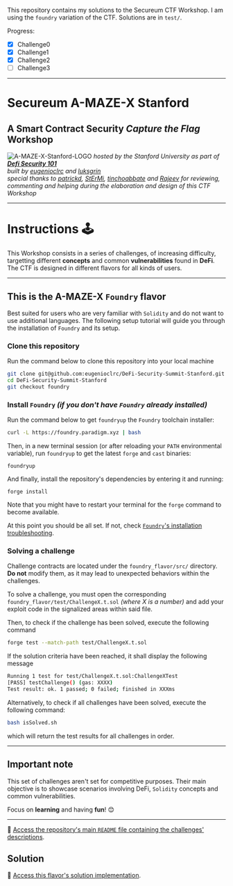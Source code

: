 This repository contains my solutions to the Secureum CTF Workshop. I am using the `foundry` variation of the CTF. Solutions are in `test/`.

Progress:

- [x] Challenge0
- [x] Challenge1
- [x] Challenge2
- [ ] Challenge3

---  
# **Secureum A-MAZE-X Stanford**
## **A Smart Contract Security *Capture the Flag* Workshop**

![A-MAZE-X-Stanford-LOGO](https://github.com/eugenioclrc/DeFi-Security-Summit-Stanford/blob/master/img/A-MAZE-X-Stanford.png)
*hosted by the Stanford University as part of **[Defi Security 101](https://defisecuritysummit.org/defi-security-101/)***\
*built by [eugenioclrc](https://github.com/eugenioclrc) and [luksgrin](https://github.com/luksgrin)*\
*special thanks to [patrickd](https://github.com/patrickd-), [StErMi](https://github.com/StErMi), [tinchoabbate](https://github.com/tinchoabbate) and [Rajeev](https://twitter.com/0xrajeev) for reviewing, commenting and helping during the elaboration and design of this CTF Workshop*

-----------------------------

# **Instructions** 🕹️

This Workshop consists in a series of challenges, of increasing difficulty, targetting different **concepts** and common **vulnerabilities** found in **DeFi**. The CTF is designed in different flavors for all kinds of users.

-----------------------------

## **This is the A-MAZE-X `Foundry` flavor**

Best suited for users who are very familiar with `Solidity` and do not want to use additional languages.
The following setup tutorial will guide you through the installation of `Foundry` and its setup.

### **Clone this repository**

Run the command below to clone this repository into your local machine

``` bash
git clone git@github.com:eugenioclrc/DeFi-Security-Summit-Stanford.git
cd DeFi-Security-Summit-Stanford
git checkout foundry
```

### **Install `Foundry`** *(if you don't have `Foundry` already installed)*

Run the command below to get `foundryup` the `Foundry` toolchain installer:

``` bash
curl -L https://foundry.paradigm.xyz | bash
```

Then, in a new terminal session (or after reloading your `PATH` environmental variable), run `foundryup` to get the latest `forge` and `cast` binaries:

``` console
foundryup
```

And finally, install the repository's dependencies by entering it and running:

``` console
forge install
```

Note that you might have to restart your terminal for the `forge` command to become available.

At this point you should be all set. If not, check [`Foundry`'s installation troubleshooting](https://github.com/foundry-rs/foundry#troubleshooting-installation).

### **Solving a challenge**

Challenge contracts are located under the `foundry_flavor/src/` directory. **Do not** modify them, as it may lead to unexpected behaviors within the challenges.

To solve a challenge, you must open the corresponding `foundry_flavor/test/ChallengeX.t.sol` *(where X is a number)* and add your exploit code in the signalized areas within said file.

Then, to check if the challenge has been solved, execute the following command

``` bash
forge test --match-path test/ChallengeX.t.sol
```

If the solution criteria have been reached, it shall display the following message

``` bash
Running 1 test for test/ChallengeX.t.sol:ChallengeXTest
[PASS] testChallenge() (gas: XXXX)
Test result: ok. 1 passed; 0 failed; finished in XXXms
```

Alternatively, to check if all challenges have been solved, execute the following command:

``` bash
bash isSolved.sh
```

which will return the test results for all challenges in order.

----------

## Important note

This set of challenges aren't set for competitive purposes. Their main objective is to showcase scenarios involving DeFi, `Solidity` concepts and common vulnerabilities.

Focus on **learning** and having **fun**! 😊

------------------------------

🔗 [Access the repository's main `README` file containing the challenges' descriptions](https://github.com/eugenioclrc/DeFi-Security-Summit-Stanford/tree/master/).

## Solution

🔗 [Access this flavor's solution implementation](https://github.com/eugenioclrc/DeFi-Security-Summit-Stanford/tree/foundry-solved).
